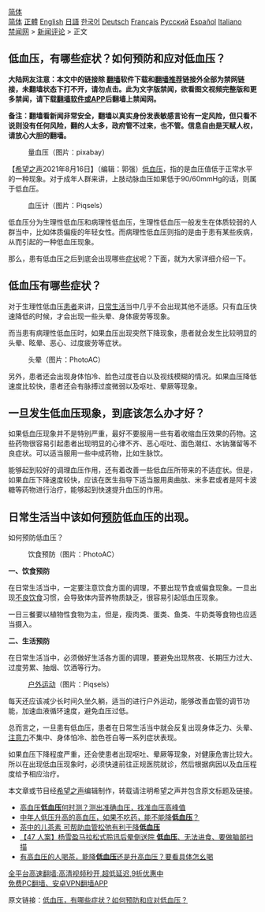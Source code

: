  <!-- 面包屑导航 --> <div class="breadcrumb"><!-- GTranslate: https://gtranslate.io/ -->  <div class="switcher notranslate">  <div class="selected">  <a href="#" onclick="return false;"> 简体</a>  </div>  <div class="option">  <a href="https://www.bannedbook.org" onclick="doGTranslate('zh-CN|zh-CN');jQuery('div.switcher div.selected a').html(jQuery(this).html());return false;" title="简体中文" class="nturl selected"> 简体</a>  <a href="https://www.bannedbook.org/zh-tw/" onclick="doGTranslate('zh-CN|zh-TW');jQuery('div.switcher div.selected a').html(jQuery(this).html());return false;" title="繁體中文" class="nturl"> 正體</a>  <a href="https://www.bannedbook.org/en/" onclick="doGTranslate('zh-CN|en');jQuery('div.switcher div.selected a').html(jQuery(this).html());return false;" title="English" class="nturl"> English</a>  <a href="https://www.bannedbook.org/ja/" onclick="doGTranslate('zh-CN|ja');jQuery('div.switcher div.selected a').html(jQuery(this).html());return false;" title="日本語" class="nturl"> 日語</a>  <a href="https://www.bannedbook.org/ko/" onclick="doGTranslate('zh-CN|ko');jQuery('div.switcher div.selected a').html(jQuery(this).html());return false;" title="한국어" class="nturl"> 한국어</a>  <a href="https://www.bannedbook.org/de/" onclick="doGTranslate('zh-CN|de');jQuery('div.switcher div.selected a').html(jQuery(this).html());return false;" title="Deutsch" class="nturl"> Deutsch</a>  <a href="https://www.bannedbook.org/fr/" onclick="doGTranslate('zh-CN|fr');jQuery('div.switcher div.selected a').html(jQuery(this).html());return false;" title="Français" class="nturl"> Français</a>  <a href="https://www.bannedbook.org/ru/" onclick="doGTranslate('zh-CN|ru');jQuery('div.switcher div.selected a').html(jQuery(this).html());return false;" title="Русский" class="nturl"> Русский</a>  <a href="https://www.bannedbook.org/es/" onclick="doGTranslate('zh-CN|es');jQuery('div.switcher div.selected a').html(jQuery(this).html());return false;" title="Español" class="nturl"> Español</a>  <a href="https://www.bannedbook.org/it/" onclick="doGTranslate('zh-CN|it');jQuery('div.switcher div.selected a').html(jQuery(this).html());return false;" title="Italiano" class="nturl"> Italiano</a>  </div>  </div>      <div class='breadcrumb-sub'><!-- Breadcrumb NavXT 6.3.0 --> <a href="https://www.bannedbook.org/" class="home">禁闻网</a> &gt; <a href="https://www.bannedbook.org/bnews/comments/" class="category">新闻评论</a> &gt; 正文</div></div><h2>低血压，有哪些症状？如何预防和应对低血压？</h2> <p class="notice"><b>大陆网友注意：本文中的链接除 <a href="https://github.com/bannedbook/fanqiang" >翻墙</a>软件下载和<a href="https://github.com/killgcd/justmysocks/blob/master/README.md">翻墙推荐</a>链接外全部为禁网链接，未翻墙状态下打不开，请勿点击。此为文字版禁闻，欲看图文视频完整版和更多禁闻，请下载<a href="https://github.com/bannedbook/fanqiang">翻墙软件或APP</a>后翻墙上禁闻网。</p><p>备注：翻墙看新闻非常安全，翻墙以真实身份发表敏感言论有一定风险，但只看不说则没有任何风险，翻的人太多，政府管不过来，也不管。信息自由是天赋人权，请放心大胆的翻墙。</b></p>  <div class="entry"> <figure> <p><figcaption>量血压（图片：pixabay）</figcaption></figure> <p>【<span class='wp_keywordlink_affiliate'><a href="https://www.soundofhope.org" title="希望之声" target="_blank">希望之声</a></span>2021年8月16日】（编辑：郭强）<a href="https://www.bannedbook.org/bnews/tag/%E4%BD%8E%E8%A1%80%E5%8E%8B/" class="st_tag internal_tag" rel="tag" title="标签 低血压 下的日志">低血压</a>，指的是血压值低于正常水平的一种现象。对于成年人群来讲，上肢动脉血压如果低于90/60mmHg的话，则属于低血压。</p> <figure><figcaption>血压计（图片：Piqsels）</figcaption></figure> <p>低血压分为生理性低血压和病理性低血压，生理性低血压一般发生在体质较弱的人群当中，比如体质偏瘦的年轻女性。而病理性低血压则指的是由于患有某些疾病，从而引起的一种低血压现象。</p> <p>那么，患有低血压之后到底会出现哪些<a href="https://www.bannedbook.org/bnews/tag/%E7%97%87%E7%8A%B6/" class="st_tag internal_tag" rel="tag" title="标签 症状 下的日志">症状</a>呢？下面，就为大家详细介绍一下。</p> <h2>低血压有哪些症状？</h2> <p>对于生理性低血压<a href="https://www.bannedbook.org/bnews/tag/%E6%82%A3%E8%80%85/" class="st_tag internal_tag" rel="tag" title="标签 患者 下的日志">患者</a>来讲，<a href="https://www.bannedbook.org/bnews/tag/%e6%97%a5%e5%b8%b8%e7%94%9f%e6%b4%bb/" class="st_tag internal_tag" rel="tag" title="标签 日常生活 下的日志">日常生活</a>当中几乎不会出现其他不适感。只有血压快速降低的时候，才会出现一些头晕、身体疲劳等现象。</p> <p>而当患有病理性低血压时，如果血压出现突然下降现象，患者就会发生比较明显的头晕、眩晕、恶心、过度疲劳等症状。</p>  <figure><figcaption>头晕（图片：PhotoAC）</figcaption></figure> <p>另外，患者还会出现身体怕冷、脸色过度苍白以及视线模糊的情况。如果血压降低速度比较快，患者还会有脉搏过度微弱以及呕吐、晕厥等现象。</p> <h2>一旦发生低血压现象，到底该怎么办才好？</h2> <p>如果低血压现象并不是特别严重，最好不要服用一些有着收缩血压效果的药物。这些药物很容易引起患者出现明显的心律不齐、恶心呕吐、面色潮红、水钠潴留等不良症状。可以适当服用一些中成药物，比如生脉饮。</p> <p>能够起到较好的调理血压作用，还有着改善一些低血压所带来的不适症状。但是，如果血压下降速度较快，应该在医生指导下适当服用奥曲肽、米多君或者是阿卡波糖等药物进行治疗，能够起到快速提升血压的作用。</p> <h2>日常生活当中该如何<a href="https://www.bannedbook.org/bnews/tag/%E9%A2%84%E9%98%B2/" class="st_tag internal_tag" rel="tag" title="标签 预防 下的日志">预防</a>低血压的出现。</h2> <p>如何预防低血压？</p> <figure><figcaption>饮食预防（图片：PhotoAC）</figcaption></figure> <p><strong>一、饮食预防</strong></p>  <p>在日常生活当中，一定要注意饮食方面的调理，不要出现节食或偏食现象。一旦出现<a href="https://www.bannedbook.org/bnews/tag/%E4%B8%8D%E8%89%AF%E9%A5%AE%E9%A3%9F/" class="st_tag internal_tag" rel="tag" title="标签 不良饮食 下的日志">不良饮食</a>习惯，会导致体内营养物质缺乏，很容易引起低血压现象。</p> <p>一日三餐要以植物性食物为主，但是，瘦肉类、蛋类、鱼类、牛奶类等食物也应适当摄入。</p> <p><strong>二、生活预防</strong></p> <p>在日常生活当中，必须做好生活各方面的调理，要避免出现熬夜、长期压力过大、过度劳累、抽烟、饮酒等行为。</p> <figure><figcaption><a href="https://www.bannedbook.org/bnews/tag/%E6%88%B7%E5%A4%96%E8%BF%90%E5%8A%A8/" class="st_tag internal_tag" rel="tag" title="标签 户外运动 下的日志">户外运动</a>（图片：Piqsels）</figcaption></figure> <p>每天还应该减少长时间久坐久躺，适当的进行户外运动，能够改善血管的调节功能，加速血液循环速度，避免血压过低。</p>  <p>总而言之，一旦患有低血压，患者在日常生活当中就会反复出现身体乏力、头晕、<a href="https://www.bannedbook.org/bnews/tag/%E6%B3%A8%E6%84%8F%E5%8A%9B/" class="st_tag internal_tag" rel="tag" title="标签 注意力 下的日志">注意力</a>不集中、身体怕冷、脸色苍白等一系列症状表现。</p> <p>如果血压下降程度严重，还会使患者出现呕吐、晕厥等现象，对健康危害比较大。所以在出现低血压现象时，必须快速前往正规医院就诊，然后根据病因以及血压程度给予相应治疗。</p> <p>本文章或节目经<a href="https://www.bannedbook.org/bnews/tag/%e5%b8%8c%e6%9c%9b%e4%b9%8b%e5%a3%b0/" class="st_tag internal_tag" rel="tag" title="标签 希望之声 下的日志">希望之声</a>编辑制作，转载请注明希望之声并包含原文标题及链接。 </p> <ul class='op-related-articles' title='相关阅读'> <li><a href='https://www.bannedbook.org/bnews/health/20210501/1537408.html' target='_blank'>高血压<b>低血压</b>何时测？测出准确血压，找准血压高峰值</a></li> <li><a href='https://www.bannedbook.org/bnews/health/20210415/1526481.html' target='_blank'>中年人低压升高的高血压，如果不吃药，能不能降<b>低血压</b>？</a></li> <li><a href='https://www.bannedbook.org/bnews/comments/20210323/1510414.html' target='_blank'>茶中的儿茶素 可帮助血管松弛有利于降<b>低血压</b></a></li> <li><a href='https://www.bannedbook.org/bnews/comments/20210302/1496889.html' target='_blank'>【47 人案】杨雪盈马拉松式聆讯后晕倒送院 <b>低血压</b>、无法进食、要做脑部扫描</a></li> <li><a href='https://www.bannedbook.org/bnews/health/20210218/1489306.html' target='_blank'>有高血压的人喝茶，能降<b>低血压</b>还是升高血压？要看具体怎幺喝</a></li> </ul> <p class="texttj"> <a href="https://github.com/bannedbook/fanqiang/wiki/V2ray%E6%9C%BA%E5%9C%BA" target="_blank">全平台高速翻墙:高清视频秒开,超低延迟,9折优惠中</a><br/> <a href="https://github.com/bannedbook/fanqiang/wiki/%E7%A6%81%E9%97%BB%E7%BD%91%E5%AE%89%E5%8D%93%E7%BF%BB%E5%A2%99%E6%96%B0%E9%97%BBAPP" target="_blank">免费PC翻墙、安卓VPN翻墙APP</a></p><p>原文链接：<a class="src_link"  href="https://www.soundofhope.org/post/533237" target="_blank">低血压，有哪些症状？如何预防和应对低血压？</a></p> <a name='sharetosocial'></a>  <div style="margin-bottom:5px;padding-bottom:5px;clear:both"> <div id="archive-pix-1" class="banner-ads"> <!-- AuctionX Display platform tag START --> <div id="26318x728x90x621x_ADSLOT2" clicktrack="%%CLICK_URL_ESC%%"></div> <!-- AuctionX Display platform tag END --> </div> <div id="archive-pix-2" class="banner-ads"> <!-- AuctionX Display platform tag START --> <div id="26315x300x250x621x_ADSLOT2" clicktrack="%%CLICK_URL_ESC%%"></div> <!-- AuctionX Display platform tag END --> </div> </div>  <div id="archive-pix-1" class="banner-ads"> <!-- AuctionX Display platform tag START --> <div id="26318x728x90x621x_ADSLOT3" clicktrack="%%CLICK_URL_ESC%%"></div> <!-- AuctionX Display platform tag END --> </div> </div><!--END ENTRY--> 